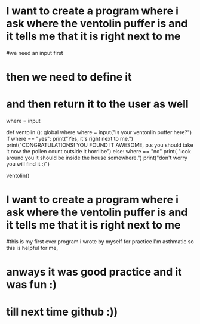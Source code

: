 # I want to create a program where i ask where the ventolin puffer is and it tells me that it is right next to me 

#we need an input first 
# then we need to define it 
# and then return it to the user as well 
where = input

def ventolin ():
    global where
    where = input("Is your ventonlin puffer here?")
    if where == "yes":
        print("Yes, it's right next to me.")
        print("CONGRATULATIONS! YOU FOUND IT AWESOME, p.s you should take it now the pollen count outside it horrilbe")
    else: where == "no"
    print( "look around you it should be inside the house somewhere.")
    print("don't worry you will find it :)")
    
 
ventolin()
# I want to create a program where i ask where the ventolin puffer is and it tells me that it is right next to me
#this is my first ever program i wrote by myself for practice I'm asthmatic so this is helpful for me, 
# anways it was good practice and it was fun :)
# till next time github :))
